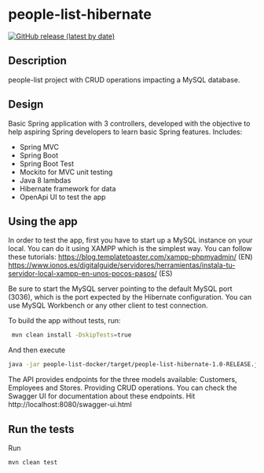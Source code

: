 # people-list-hibernate 
[![GitHub release (latest by date)](https://img.shields.io/github/v/release/mauroalfaro/people-list-hibernate)](https://github.com/mauroalfaro/people-list-hibernate/releases/tag/1.0)

## Description
people-list project with CRUD operations impacting a MySQL database.

## Design
Basic Spring application with 3 controllers, developed with the objective to help aspiring Spring developers to learn basic Spring features.
Includes:
- Spring MVC
- Spring Boot
- Spring Boot Test
- Mockito for MVC unit testing
- Java 8 lambdas
- Hibernate framework for data 
- OpenApi UI to test the app

## Using the app
In order to test the app, first you have to start up a MySQL instance on your local. You can do it using XAMPP which is the simplest way. You can follow these tutorials:
https://blog.templatetoaster.com/xampp-phpmyadmin/ (EN)
https://www.ionos.es/digitalguide/servidores/herramientas/instala-tu-servidor-local-xampp-en-unos-pocos-pasos/ (ES)

Be sure to start the MySQL server pointing to the default MySQL port (3036), which is the port expected by the Hibernate configuration. You can use MySQL Workbench or any other client to test connection.

To build the app without tests, run:

```bash
 mvn clean install -DskipTests=true
```

And then execute
```bash
java -jar people-list-docker/target/people-list-hibernate-1.0-RELEASE.jar
```

The API provides endpoints for the three models available: Customers, Employees and Stores. Providing CRUD operations.
You can check the Swagger UI for documentation about these endpoints. Hit http://localhost:8080/swagger-ui.html

## Run the tests
Run
```bash
mvn clean test
```
